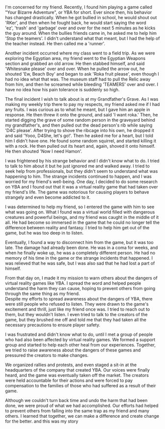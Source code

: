I'm concerned for my friend. Recently, I found him playing a game called "Your Bizarre Adventure", or YBA for short. Ever since then, his behavior has changed drastically. When he got bullied in school, he would shout out 'RKer', and then when he fought back, he would start saying the word 'ez', 'trash' and 'garbage' over and over for the next 5 minutes as he kicks the guy around. When the bullies friends came in, he asked me to help him 'Stop the teamers'. I didn't understand what that meant, but I had the help of the teacher instead. He then called me a 'runner'.

Another incident occurred where my class went to a field trip. As we were exploring the Egyptian area, my friend went to the Egyptian Weapons section and grabbed an old arrow. He then stabbed himself, and said 'Whitesnake please' over and over. When he pulled the arrow out, he shouted 'Ew, Beach Boy' and began to ask 'Roka fruit please', even though I had no idea what that was. The museum staff had to pull the Relic away from him, and then he screamed while bleeding 'TEAMERS' over and over. I have no idea how his pain tolerance is suddenly so high.

The final incident I wish to talk about is at my Grandfather's Grave. As I was making my weekly trip there to pay my respects, my friend asked me if I had any fruits. I was curious as to what he meant, but I gave him an apple in response. He then threw it onto the ground, and said 'I want roka.' Then, he started digging the grave of some random person in the graveyard behind my grandfather's, and then pulled out the dead person's rib while saying 'D4C please'. After trying to shove the ribcage into his own, he dropped it and said 'Yooo, D4She, let's go!'. Then he asked me for a heart, but I told him I didn't have one. He found some random squirrel, and started killing it with a rock. He then pulled out its heart and, again, shoved it onto himself. He then shouted 'Now I need Hamon'.  


  
I was frightened by his strange behavior and I didn't know what to do. I tried to talk to him about it but he just ignored me and walked away. I tried to seek help from professionals, but they didn't seem to understand what was happening to him. The strange incidents continued to happen, and I was worried for my friend's well-being. One day, I decided to do some research on YBA and I found out that it was a virtual reality game that had taken over my friend's life. The game was notorious for causing players to behave strangely and even become addicted to it.

I was determined to help my friend, so I entered the game with him to see what was going on. What I found was a virtual world filled with dangerous creatures and powerful beings, and my friend was caught in the middle of it all. He had become so immersed in the game that he could no longer tell the difference between reality and fantasy. I tried to help him get out of the game, but he was too deep in to listen.

Eventually, I found a way to disconnect him from the game, but it was too late. The damage had already been done. He was in a coma for weeks, and when he finally woke up, he was a completely different person. He had no memory of his time in the game or the strange incidents that happened. I was relieved that he was safe, but I was also sad that he had lost a part of himself.

From that day on, I made it my mission to warn others about the dangers of virtual reality games like YBA. I spread the word and helped people understand the harm they can cause, hoping to prevent others from going through the same thing as my friend.  
Despite my efforts to spread awareness about the dangers of YBA, there were still people who refused to listen. They were drawn to the game's excitement and thrill, just like my friend once was. I tried to reach out to them, but they wouldn't listen. I even tried to talk to the creators of the game, but they brushed me off and told me that they had taken all the necessary precautions to ensure player safety.

I was frustrated and didn't know what to do, until I met a group of people who had also been affected by virtual reality games. We formed a support group and started to help each other heal from our experiences. Together, we tried to raise awareness about the dangers of these games and pressured the creators to make changes.

We organized rallies and protests, and even staged a sit-in at the headquarters of the company that created YBA. Our voices were finally heard, and the game was eventually taken off the market. The creators were held accountable for their actions and were forced to pay compensation to the families of those who had suffered as a result of their game.

Although we couldn't turn back time and undo the harm that had been done, we were proud of what we had accomplished. Our efforts had helped to prevent others from falling into the same trap as my friend and many others. I learned that together, we can make a difference and create change for the better. and this was my story